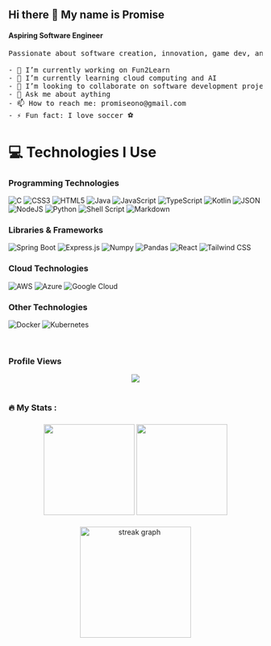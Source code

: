 ## Hi there 👋 My name is Promise
#### Aspiring Software Engineer

<pre>
Passionate about software creation, innovation, game dev, and continuous learning. Let's connect and collaborate! ✨
  
- 🔭 I’m currently working on Fun2Learn
- 🌱 I’m currently learning cloud computing and AI
- 👯 I’m looking to collaborate on software development projects. Could be any field as long as I get to create something
- 💬 Ask me about aything
- 📫 How to reach me: promiseono@gmail.com
- ⚡ Fun fact: I love soccer ⚽
</pre>

# 💻 Technologies I Use
### Programming Technologies
![C](https://img.shields.io/badge/C-00599C?style=for-the-badge&logo=c&logoColor=white)
![CSS3](https://img.shields.io/badge/css3-%231572B6.svg?style=for-the-badge&logo=css3&logoColor=white)
![HTML5](https://img.shields.io/badge/html5-%23E34F26.svg?style=for-the-badge&logo=html5&logoColor=white)
![Java](https://img.shields.io/badge/java-%23ED8B00.svg?style=for-the-badge&logo=openjdk&logoColor=white)
![JavaScript](https://img.shields.io/badge/javascript-%23323330.svg?style=for-the-badge&logo=javascript&logoColor=%23F7DF1E)
![TypeScript](https://img.shields.io/badge/typescript-%23007ACC.svg?style=for-the-badge&logo=typescript&logoColor=white)
![Kotlin](https://img.shields.io/badge/kotlin-%237F52FF.svg?style=for-the-badge&logo=kotlin&logoColor=white)
![JSON](https://img.shields.io/badge/json-5E5C5C?style=for-the-badge&logo=json&logoColor=white)
![NodeJS](https://img.shields.io/badge/node.js-6DA55F?style=for-the-badge&logo=node.js&logoColor=white)
![Python](https://img.shields.io/badge/python-3670A0?style=for-the-badge&logo=python&logoColor=ffdd54)
![Shell Script](https://img.shields.io/badge/shell_script-%23121011.svg?style=for-the-badge&logo=gnu-bash&logoColor=white)
![Markdown](https://img.shields.io/badge/Markdown-000000?style=for-the-badge&logo=markdown&logoColor=white)
### Libraries & Frameworks
![Spring Boot](https://img.shields.io/badge/spring%20boot-%236DB33F.svg?style=for-the-badge&logo=springboot&logoColor=white)
![Express.js](https://img.shields.io/badge/express.js-%23404d59.svg?style=for-the-badge&logo=express&logoColor=%2361DAFB)
![Numpy](https://img.shields.io/badge/Numpy-777BB4?style=for-the-badge&logo=numpy&logoColor=white)
![Pandas](https://img.shields.io/badge/Pandas-2C2D72?style=for-the-badge&logo=pandas&logoColor=white)
![React](https://img.shields.io/badge/React-0A7EA4?style=for-the-badge&logo=React&logoColor=white)
![Tailwind CSS](https://img.shields.io/badge/Tailwind%20CSS-0FA4E9?style=for-the-badge&logo=Tailwind%20CSS&logoColor=white)

### Cloud Technologies
![AWS](https://img.shields.io/badge/AWS-232F3E?style=for-the-badge&logo=amazon-aws&logoColor=white)
![Azure](https://img.shields.io/badge/Azure-0089D6?style=for-the-badge&logo=microsoft-azure&logoColor=white)
![Google Cloud](https://img.shields.io/badge/GoogleCloud-%234285F4.svg?style=for-the-badge&logo=google-cloud&logoColor=white)

### Other Technologies
![Docker](https://img.shields.io/badge/Docker-2CA5E0?style=for-the-badge&logo=docker&logoColor=white)
![Kubernetes](https://img.shields.io/badge/Kubernetes-326CE5?style=for-the-badge&logo=kubernetes&logoColor=white)

<br>

### Profile Views
<div align="center">
  <img src="https://profile-counter.glitch.me/pononokp/count.svg?"  />
</div>

<br />

<h3 align="left">🔥   My Stats :</h3>

###

<div align="center">
<img align="center" height="180" src="https://github-readme-stats-git-masterrstaa-rickstaa.vercel.app/api?username=pononokp&theme=tokyonight&hide_border=true&border_radius=0" /> <img align="center" height="180" src="https://github-readme-stats.vercel.app/api/top-langs/?username=pononokp&theme=tokyonight&hide_border=true&include_all_commits=true&count_private=true&layout=donut-vertical&border_radius=0" />
</div>

###

<div align="center">
  <img src="https://streak-stats.demolab.com?user=pononokp&locale=en&mode=daily&theme=tokyonight-duo&hide_border=true&border_radius=0&order=3" height="220" alt="streak graph"  />
</div>

###
